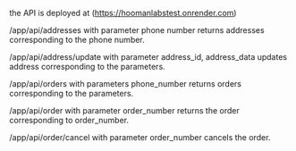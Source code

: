 the API is deployed at (https://hoomanlabstest.onrender.com)

/app/api/addresses with parameter phone number returns addresses corresponding to the phone number.

/app/api/address/update with parameter address_id, address_data updates address corresponding to the parameters.

/app/api/orders with parameters phone_number returns orders corresponding to the parameters.

/app/api/order with parameter order_number returns the order corresponding to order_number.

/app/api/order/cancel with parameter order_number cancels the order.
